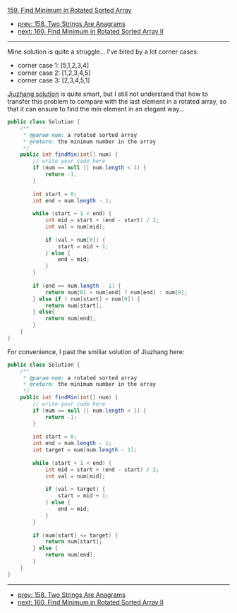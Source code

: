 [159. Find Minimum in Rotated Sorted Array](http://www.lintcode.com/problem/find-minimum-in-rotated-sorted-array)

- [prev: 158. Two Strings Are Anagrams](158-two-strings-are-anagrams.md)
- [next: 160. Find Minimum in Rotated Sorted Array II](160-find-minimum-in-rotated-sorted-array-ii.md)

---
Mine solution is quite a struggle... I've bited by a lot corner cases:

- corner case 1: [5,1,2,3,4]
- corner case 2: [1,2,3,4,5]
- corner case 3: [2,3,4,5,1]

[Jiuzhang solution](http://www.jiuzhang.com/solutions/find-minimum-in-rotated-sorted-array/) is quite smart, but I still not understand that how to transfer this problem to compare with the last element in a rotated array, so that it can ensure to find the min element in an elegant way...

```java
public class Solution {
    /**
     * @param num: a rotated sorted array
     * @return: the minimum number in the array
     */
    public int findMin(int[] num) {
        // write your code here
        if (num == null || num.length < 1) {
            return -1;
        }
        
        int start = 0;
        int end = num.length - 1;
        
        while (start + 1 < end) {
            int mid = start + (end - start) / 2;
            int val = num[mid];
            
            if (val > num[0]) {
                start = mid + 1;
            } else {
                end = mid;
            }
        }
    
        if (end == num.length - 1) {
            return num[0] > num[end] ? num[end] : num[0];
        } else if ( num[start] < num[0]) {
            return num[start];
        } else{
            return num[end];
        }
    }
}
```
For convenience, I past the smiliar solution of Jiuzhang here:

```java
public class Solution {
    /**
     * @param num: a rotated sorted array
     * @return: the minimum number in the array
     */
    public int findMin(int[] num) {
        // write your code here
        if (num == null || num.length < 1) {
            return -1;
        }
        
        int start = 0;
        int end = num.length - 1;
        int target = num[num.length - 1];
        
        while (start + 1 < end) {
            int mid = start + (end - start) / 2;
            int val = num[mid];
            
            if (val > target) {
                start = mid + 1;
            } else {
                end = mid;
            }
        }
        
        if (num[start] <= target) {
            return num[start];
        } else {
            return num[end];
        }
    }
}
```
---

- [prev: 158. Two Strings Are Anagrams](158-two-strings-are-anagrams.md)
- [next: 160. Find Minimum in Rotated Sorted Array II](160-find-minimum-in-rotated-sorted-array-ii.md)
